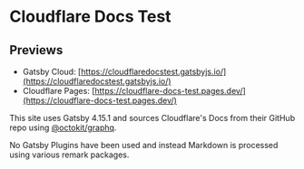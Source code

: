 # Cloudflare Docs Test

## Previews

- Gatsby Cloud: [https://cloudflaredocstest.gatsbyjs.io/](https://cloudflaredocstest.gatsbyjs.io/)
- Cloudflare Pages: [https://cloudflare-docs-test.pages.dev/](https://cloudflare-docs-test.pages.dev/)

This site uses Gatsby 4.15.1 and sources Cloudflare's Docs from their GitHub repo using [@octokit/graphq](https://github.com/octokit/graphql.js/).

No Gatsby Plugins have been used and instead Markdown is processed using various remark packages.
